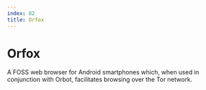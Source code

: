 ```yaml
---
index: 82
title: Orfox
---
```

# Orfox

A FOSS web browser for Android smartphones which, when used in conjunction with Orbot, facilitates browsing over the Tor network.